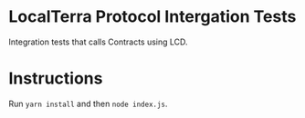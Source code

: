 # LocalTerra Protocol Intergation Tests

Integration tests that calls Contracts using LCD.

# Instructions

Run `yarn install` and then `node index.js`.
